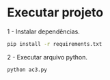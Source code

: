 # Executar projeto

1 - Instalar dependências.
```sh
pip install -r requirements.txt
```

2 - Executar arquivo python.
```sh
python ac3.py
```